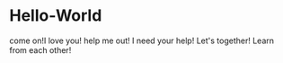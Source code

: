 # Hello-World
come on!I love you! help me out!
I need your help!
Let's together! 
Learn from each other!
